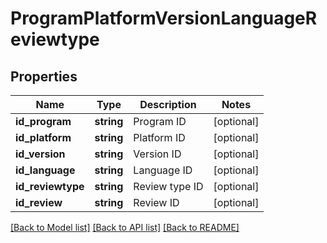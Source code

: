 # ProgramPlatformVersionLanguageReviewtype

## Properties
Name | Type | Description | Notes
------------ | ------------- | ------------- | -------------
**id_program** | **string** | Program ID | [optional] 
**id_platform** | **string** | Platform ID | [optional] 
**id_version** | **string** | Version ID | [optional] 
**id_language** | **string** | Language ID | [optional] 
**id_reviewtype** | **string** | Review type ID | [optional] 
**id_review** | **string** | Review ID | [optional] 

[[Back to Model list]](../../README.md#documentation-for-models) [[Back to API list]](../../README.md#documentation-for-api-endpoints) [[Back to README]](../../README.md)

